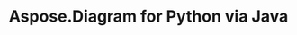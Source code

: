 ﻿---
title: Aspose.Diagram for Python via Java
type: docs
weight: 60
url: /fr/java/aspose-diagram-for-python-via-java-features/
---
